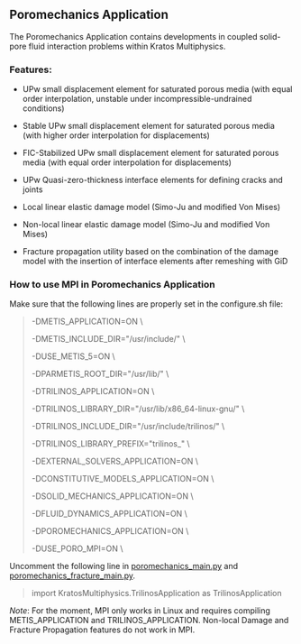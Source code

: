 ## Poromechanics Application

The Poromechanics Application contains developments in coupled solid-pore fluid interaction problems within Kratos Multiphysics.

### Features:

- UPw small displacement element for saturated porous media (with 
equal order interpolation, unstable under incompressible-undrained
conditions)

- Stable UPw small displacement element for saturated porous media 
(with higher order interpolation for displacements)

- FIC-Stabilized UPw small displacement element for saturated porous media 
(with equal order interpolation for displacements)

- UPw Quasi-zero-thickness interface elements for defining cracks and 
joints

- Local linear elastic damage model (Simo-Ju and modified Von Mises)

- Non-local linear elastic damage model (Simo-Ju and modified Von
Mises)

- Fracture propagation utility based on the combination of the 
damage model with the insertion of interface elements after remeshing 
with GiD


### How to use MPI in Poromechanics Application

Make sure that the following lines are properly set in the configure.sh file:

> -DMETIS_APPLICATION=ON \\
>
> -DMETIS_INCLUDE_DIR="/usr/include/" \\
>
> -DUSE_METIS_5=ON \\
>
> -DPARMETIS_ROOT_DIR="/usr/lib/" \\
>
> -DTRILINOS_APPLICATION=ON \\
>
> -DTRILINOS_LIBRARY_DIR="/usr/lib/x86_64-linux-gnu/" \\
>
> -DTRILINOS_INCLUDE_DIR="/usr/include/trilinos/" \\
>
> -DTRILINOS_LIBRARY_PREFIX="trilinos_" \\
>
> -DEXTERNAL_SOLVERS_APPLICATION=ON \\
>
> -DCONSTITUTIVE_MODELS_APPLICATION=ON \\
>
> -DSOLID_MECHANICS_APPLICATION=ON \\
>
> -DFLUID_DYNAMICS_APPLICATION=ON \\
>
> -DPOROMECHANICS_APPLICATION=ON \\
>
> -DUSE_PORO_MPI=ON \\

Uncomment the following line in 
[poromechanics_main.py](https://github.com/KratosMultiphysics/Kratos/blob/master/applications/PoromechanicsApplication/custom_problemtype/Poromechanics_Application.gid/poromechanics_main.py) and [poromechanics_fracture_main.py](https://github.com/KratosMultiphysics/Kratos/blob/master/applications/PoromechanicsApplication/custom_problemtype/Poromechanics_Application.gid/poromechanics_fracture_main.py).

> import KratosMultiphysics.TrilinosApplication as TrilinosApplication

*Note*: For the moment, MPI only works in Linux and requires compiling METIS_APPLICATION and TRILINOS_APPLICATION. Non-local Damage and Fracture Propagation features do not work in MPI.